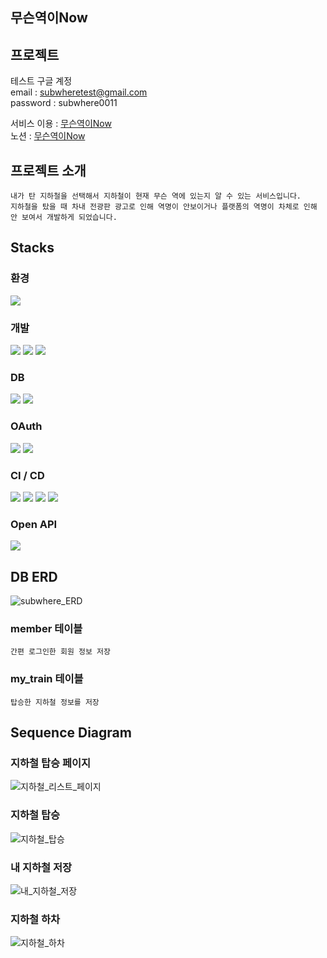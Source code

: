 ## 무슨역이Now

## 프로젝트
테스트 구글 계정  
email : subwheretest@gmail.com  
password : subwhere0011  
  
서비스 이용 : [무슨역이Now](https://ec2-13-209-106-121.ap-northeast-2.compute.amazonaws.com:8083)  
노션 : [무슨역이Now](https://river-stool-2c7.notion.site/Now-cc118ca4f35c4d74be5391d2afcb28cc?pvs=4)

## 프로젝트 소개
    내가 탄 지하철을 선택해서 지하철이 현재 무슨 역에 있는지 알 수 있는 서비스입니다. 
    지하철을 탔을 때 차내 전광판 광고로 인해 역명이 안보이거나 플랫폼의 역명이 차체로 인해 안 보여서 개발하게 되었습니다.  

## Stacks
### 환경
<img src="https://img.shields.io/badge/Github-181717?style=flat&logo=Github&logoColor=white">

### 개발
<img src="https://img.shields.io/badge/Java-lightgrey?style=flat"/> <img src="https://img.shields.io/badge/Spring Boot-grenn?style=flat&logo=Spring Boot&logoColor=6DB33F"/> <img src="https://img.shields.io/badge/Thymeleaf-005F0F?style=flat&logo=Thymeleaf&logoColor=white"/>

### DB
<img src="https://img.shields.io/badge/MariaDB-003545?style=flat&logo=MariaDB&logoColor=white"/> <img src="https://img.shields.io/badge/Amazon RDS-527FFF?logo=Amazon RDS&style=flat"/>

### OAuth
<img src="https://img.shields.io/badge/Google-4285F4?logo=Google&style=flat"/> <img src="https://img.shields.io/badge/Naver-03C75A?logo=Naver&style=flat"/>

### CI / CD
<img src="https://img.shields.io/badge/GitHub Actions-2088FF?style=flat&logo=GitHUb Actions&logoColor=white"> <img src="https://img.shields.io/badge/Amazon S3-569A31?style=flat&logo=Amazon S3&logoColor=white"> <img src="https://img.shields.io/badge/Amazon CodeDeploy-368CCB?style=flat"> <img src="https://img.shields.io/badge/Amazon EC2-FF9900?style=flat&logo=Amazon EC2&logoColor=white">

### Open API
<img src="https://img.shields.io/badge/서울 지하철 실시간 위치-A6A9AA?style=flat&logoColor=white">

## DB ERD
![subwhere_ERD](https://github.com/jaeseong-kim/Subwhere/assets/61345774/f4a646cb-413b-49ea-9476-e637461b26bf)

### member 테이블
    간편 로그인한 회원 정보 저장

### my_train 테이블
    탑승한 지하철 정보를 저장    

## Sequence Diagram
### 지하철 탑승 페이지
![지하철_리스트_페이지](https://github.com/jaeseong-kim/Subwhere/assets/61345774/a04fc8ba-6da6-44f4-a7cc-3f09ad43a2f4)

### 지하철 탑승
![지하철_탑승](https://github.com/jaeseong-kim/Subwhere/assets/61345774/26c805cc-a81a-453a-a754-2791699b33a8)

### 내 지하철 저장
![내_지하철_저장](https://github.com/jaeseong-kim/Subwhere/assets/61345774/1be712d9-8ef6-407d-9d7b-ec324d1baac3)

### 지하철 하차
![지하철_하차](https://github.com/jaeseong-kim/Subwhere/assets/61345774/e8b4f22b-be99-4f0c-8335-916eed6bf628)
